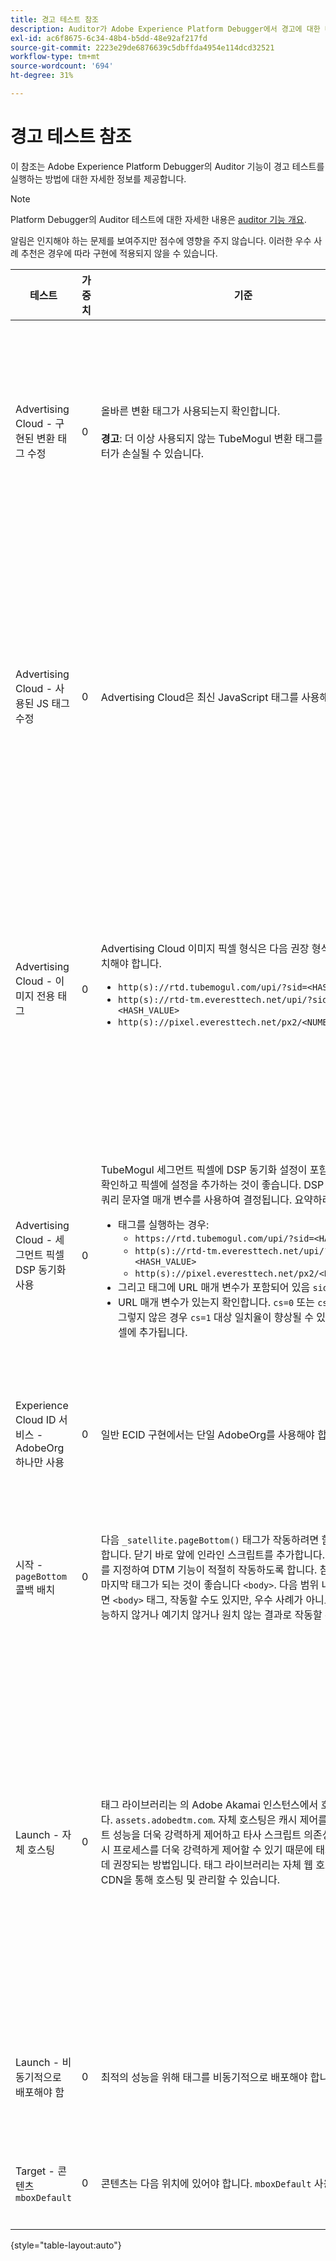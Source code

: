 ```yaml
---
title: 경고 테스트 참조
description: Auditor가 Adobe Experience Platform Debugger에서 경고에 대한 테스트를 수행하는 방법을 알아봅니다.
exl-id: ac6f8675-6c34-48b4-b5dd-48e92af217fd
source-git-commit: 2223e29de6876639c5dbffda4954e114dcd32521
workflow-type: tm+mt
source-wordcount: '694'
ht-degree: 31%

---
```


# 경고 테스트 참조

이 참조는 Adobe Experience Platform Debugger의 Auditor 기능이 경고 테스트를 실행하는 방법에 대한 자세한 정보를 제공합니다.

>[!NOTE]
>
>Platform Debugger의 Auditor 테스트에 대한 자세한 내용은 [auditor 기능 개요](./overview.md).

알림은 인지해야 하는 문제를 보여주지만 점수에 영향을 주지 않습니다. 이러한 우수 사례 추천은 경우에 따라 구현에 적용되지 않을 수 있습니다.

| 테스트 | 가중치 | 기준 | 권장 사항 |
| --- | --- | --- | --- |
| Advertising Cloud - 구현된 변환 태그 수정 | 0 | 올바른 변환 태그가 사용되는지 확인합니다.<br><br>**경고**: 더 이상 사용되지 않는 TubeMogul 변환 태그를 사용하면 데이터가 손실될 수 있습니다. | 변환 픽셀을 새로운 Advertising Cloud 이미지 전용 변환 태그로 업그레이드합니다. 이 작업은 를 통해 가장 쉽게 수행할 수 있습니다. [Advertising Cloud 태그 확장](https://experienceleague.adobe.com/docs/experience-platform/destinations/catalog/advertising/adobe-advertising-cloud.html). |
| Advertising Cloud - 사용된 JS 태그 수정 | 0 | Advertising Cloud은 최신 JavaScript 태그를 사용해야 합니다. | Advertising Cloud JavaScript를 최신 버전으로 업그레이드하십시오. 더 이상 사용되지 않는 JavaScript 버전을 사용하면 기능이 손실될 수 있습니다. 이 작업은 를 사용하여 보다 쉽게 수행할 수 있습니다. [Advertising Cloud 태그 확장](https://experienceleague.adobe.com/docs/experience-platform/destinations/catalog/advertising/adobe-advertising-cloud.html). |
| Advertising Cloud - 이미지 전용 태그 | 0 | Advertising Cloud 이미지 픽셀 형식은 다음 권장 형식 중 하나와 일치해야 합니다. <ul><li>`http(s)://rtd.tubemogul.com/upi/?sid=<HASH_VALUE>`</li><li>`http(s)://rtd-tm.everesttech.net/upi/?sid=<HASH_VALUE>`</li><li>`http(s)://pixel.everesttech.net/px2/<NUMERIC_ID>?`</li></ul> | Advertising Cloud 픽셀을 새로운 Advertising Cloud 이미지 전용 태그로 업그레이드하여 전체 Advertising Cloud 기능을 활용할 수 있습니다. 이 작업은 를 통해 가장 쉽게 수행할 수 있습니다. [Advertising Cloud 태그 확장](https://experienceleague.adobe.com/docs/experience-platform/destinations/catalog/advertising/adobe-advertising-cloud.html). |
| Advertising Cloud - 세그먼트 픽셀 DSP 동기화 사용 | 0 | TubeMogul 세그먼트 픽셀에 DSP 동기화 설정이 포함되어 있는지 확인하고 픽셀에 설정을 추가하는 것이 좋습니다. DSP 동기화 설정은 쿼리 문자열 매개 변수를 사용하여 결정됩니다. 요약하려면: <ul><li>태그를 실행하는 경우:<ul><li>`https://rtd.tubemogul.com/upi/?sid=<HASH_VALUE>`</li><li>`http(s)://rtd-tm.everesttech.net/upi/?sid=<HASH_VALUE>`</li><li>`http(s)://pixel.everesttech.net/px2/<NUMERIC_ID>?`</li></ul></li><li>그리고 태그에 URL 매개 변수가 포함되어 있음 `sid=`</li><li>URL 매개 변수가 있는지 확인합니다. `cs=0` 또는 `cs=1` 존재하며, 그렇지 않은 경우 `cs=1` 대상 일치율이 향상될 수 있도록 해당 픽셀에 추가됩니다.</li></ul> | URL 매개 변수 추가 `cs=1` DSP 동기화가 발생할 수 있도록 Advertising Cloud 픽셀에 매핑하여 대상 일치율을 높입니다. 이 작업은 를 통해 가장 쉽게 수행할 수 있습니다. [Advertising Cloud 태그 확장](https://experienceleague.adobe.com/docs/experience-platform/destinations/catalog/advertising/adobe-advertising-cloud.html). |
| Experience Cloud ID 서비스 - AdobeOrg 하나만 사용 | 0 | 일반 ECID 구현에서는 단일 AdobeOrg를 사용해야 합니다. | 이 구현에 대해 여러 AdobeOrg ID가 있는지 확인합니다. <br><br>[추가 정보](https://experienceleague.adobe.com/docs/id-service/using/intro/id-request.html) |
| 시작 - `pageBottom` 콜백 배치 | 0 | 다음 `_satellite.pageBottom()` 태그가 작동하려면 함수가 있어야 합니다. 닫기 바로 앞에 인라인 스크립트를 추가합니다. `</body>` 태그를 지정하여 DTM 기능이 적절히 작동하도록 합니다. 참고: 태그가 의 마지막 태그가 되는 것이 좋습니다 `<body>`. 다음 범위 내에서 발견되면 `<body>` 태그, 작동할 수도 있지만, 우수 사례가 아니므로 제대로 기능하지 않거나 예기치 않거나 원치 않는 결과로 작동할 수 있습니다. | 닫기 바로 앞에 인라인 스크립트를 추가합니다. `</body>` 태그를 지정하여 DTM 기능이 적절히 작동하도록 합니다. <br><br>[추가 정보](https://experienceleague.adobe.com/docs/experience-platform/tags/client-side/asynchronous-deployment.html) |
| Launch - 자체 호스팅 | 0 | 태그 라이브러리는 의 Adobe Akamai 인스턴스에서 호스팅 중입니다. `assets.adobedtm.com`. 자체 호스팅은 캐시 제어를 통해 웹 사이트 성능을 더욱 강력하게 제어하고 타사 스크립트 의존성을 줄이며 게시 프로세스를 더욱 강력하게 제어할 수 있기 때문에 태그를 로드하는 데 권장되는 방법입니다. 태그 라이브러리는 자체 웹 호스팅 또는 CDN을 통해 호스팅 및 관리할 수 있습니다. | 자체 호스팅으로 전환은 페이지에서 태그를 로드하는 접근 방식입니다. Akamai CDN을 통한 호스팅은 대부분의 경우 작동하지만 자체 호스팅이 페이지 성능을 향상시킵니다. <br><br>추가 정보:<ul><li>[태그 빠른 시작 안내서](https://experienceleague.adobe.com/docs/experience-platform/tags/client-side/asynchronous-deployment.html)</li><li>[비동기 배포](https://experienceleague.adobe.com/docs/experience-platform/tags/client-side/asynchronous-deployment.html)</li></ul> |
| Launch - 비동기적으로 배포해야 함 | 0 | 최적의 성능을 위해 태그를 비동기적으로 배포해야 합니다. | 포함 `async` 태그 기능이 적절히 작동하도록 인라인 스크립트의 매개 변수 <br><br>[추가 정보](https://experienceleague.adobe.com/docs/experience-platform/tags/client-side/asynchronous-deployment.html) |
| Target - 콘텐츠 `mboxDefault` | 0 | 콘텐츠는 다음 위치에 있어야 합니다. `mboxDefault` 사용 시 `at.js`. | 콘텐츠를 사용할 수 있는지 확인합니다. <br><br>[추가 정보](https://experienceleague.adobe.com/docs/target/using/implement-target/implementing-target.html) |

{style="table-layout:auto"}
